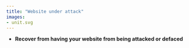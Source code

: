 ```yaml
---
title: "Website under attack" 
images:
- unit.svg
---
```

- **Recover from having your website from being attacked or defaced**
